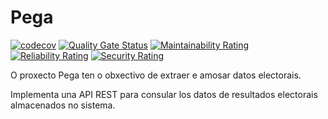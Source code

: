 # Pega

[![codecov](https://codecov.io/gh/earelin/pega/graph/badge.svg?token=7CXXF1vn9p)](https://codecov.io/gh/earelin/pega)
[![Quality Gate Status](https://sonarcloud.io/api/project_badges/measure?project=earelin_pega&metric=alert_status)](https://sonarcloud.io/summary/new_code?id=earelin_pega)
[![Maintainability Rating](https://sonarcloud.io/api/project_badges/measure?project=earelin_pega&metric=sqale_rating)](https://sonarcloud.io/summary/new_code?id=earelin_pega)
[![Reliability Rating](https://sonarcloud.io/api/project_badges/measure?project=earelin_pega&metric=reliability_rating)](https://sonarcloud.io/summary/new_code?id=earelin_pega)
[![Security Rating](https://sonarcloud.io/api/project_badges/measure?project=earelin_pega&metric=security_rating)](https://sonarcloud.io/summary/new_code?id=earelin_pega)

O proxecto Pega ten o obxectivo de extraer e amosar datos electorais.

Implementa una API REST para consular los datos de resultados
electorais almacenados no sistema.
